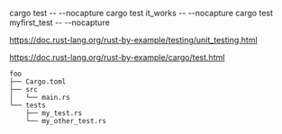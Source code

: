 cargo test -- --nocapture
cargo test it_works  -- --nocapture
cargo test myfirst_test -- --nocapture

https://doc.rust-lang.org/rust-by-example/testing/unit_testing.html

https://doc.rust-lang.org/rust-by-example/cargo/test.html

```
foo
├── Cargo.toml
├── src
│   └── main.rs
└── tests
    ├── my_test.rs
    └── my_other_test.rs

```



